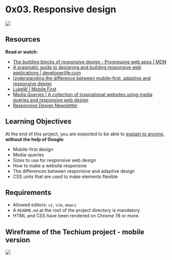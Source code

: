 0x03. Responsive design
=======================
![](https://s3.amazonaws.com/alx-intranet.hbtn.io/uploads/medias/2019/12/4fe027a0c298339cb4cb.jpg?X-Amz-Algorithm=AWS4-HMAC-SHA256&X-Amz-Credential=AKIARDDGGGOUSBVO6H7D%2F20230119%2Fus-east-1%2Fs3%2Faws4_request&X-Amz-Date=20230119T135102Z&X-Amz-Expires=86400&X-Amz-SignedHeaders=host&X-Amz-Signature=4fd40329393d2b54922c101684a9f25a89547dea24a67d21119df1cb24a578c6)

Resources
---------

**Read or watch**:

*   [The building blocks of responsive design - Progressive web apps | MDN](/rltoken/XtKo-z0RH3J-R6bg9ise8Q "The building blocks of responsive design - Progressive web apps | MDN")
*   [A pragmatic guide to designing and building responsive web applications | developerlife.com](/rltoken/kYMxBNgzzyb2s7ZkVa5HJA "A pragmatic guide to designing and building responsive web applications | developerlife.com")
*   [Understanding the difference between mobile-first, adaptive and responsive design](/rltoken/V7x4ZBedCZlZa4n3HfolyA "Understanding the difference between mobile-first, adaptive and responsive design")
*   [LukeW | Mobile First](/rltoken/6CYunSvuxKo0aMHTXAMO3w "LukeW | Mobile First")
*   [Media Queries | A collection of inspirational websites using media queries and responsive web design](/rltoken/gPX33evbEgxMIYLnizrrvg "Media Queries | A collection of inspirational websites using media queries and responsive web design")
*   [Responsive Design Newsletter](/rltoken/6SOmvi6vROzFLgKqSG-ODA "Responsive Design Newsletter")

Learning Objectives
-------------------

At the end of this project, you are expected to be able to [explain to anyone](/rltoken/lmWvLZDHy0Gn8H_EodT44g "explain to anyone"), **without the help of Google**:

*   Mobile-first design
*   Media-queries
*   Sizes to use for responsive web design
*   How to make a website responsive
*   The differences between responsive and adaptive design
*   CSS units that are used to make elements flexible

Requirements
------------

*   Allowed editors: `vi`, `vim`, `emacs`
*   A `README.md` at the root of the project directory is mandatory
*   HTML and CSS have been rendered on Chrome 78 or more.

Wireframe of the Techium project - mobile version
-------------------------------------------------

![](https://s3.amazonaws.com/alx-intranet.hbtn.io/uploads/medias/2020/4/a1f906a6a39eba8cb2f3d2877abc9ea84be51d9d.png?X-Amz-Algorithm=AWS4-HMAC-SHA256&X-Amz-Credential=AKIARDDGGGOUSBVO6H7D%2F20230119%2Fus-east-1%2Fs3%2Faws4_request&X-Amz-Date=20230119T135102Z&X-Amz-Expires=86400&X-Amz-SignedHeaders=host&X-Amz-Signature=89220041a736e730e5232eb0c83cb7fa936ed2effdeb801f1312fd0b785308ea)

